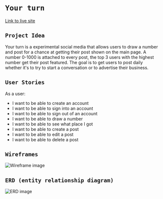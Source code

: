 # `Your turn`
[Link to live site](https://quiahn.github.io/your-turn/)

## `Project Idea`

Your turn is a experimental social media that allows users to draw a number and post for a chance at getting their post shown on the main page. A number 0-1000 is attached to every post, the top 3 users with the highest number get their post featured. The goal is to get users to post daily whether it's to try to start a conversation or to advertise their business.

## `User Stories`

As a user:
- I want to be able to create an account
- I want to be able to sign into an account
- I want to be able to sign out of an account
- I want to be able to draw a number
- I want to be able to see what place I got
- I want to be able to create a post
- I want to be able to edit a post
- I want to be able to delete a post

## `Wireframes`

![Wireframe image](https://i.imgur.com/An4eB0X.jpg)

## `ERD (entity relationship diagram)`

![ERD image](https://i.imgur.com/xkNmbFv.png)
